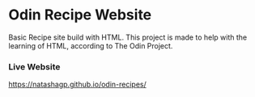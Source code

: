 # Odin Recipe Website

Basic Recipe site build with HTML. This project is made to help with the learning of HTML, according to The Odin Project.

### Live Website
https://natashagp.github.io/odin-recipes/
